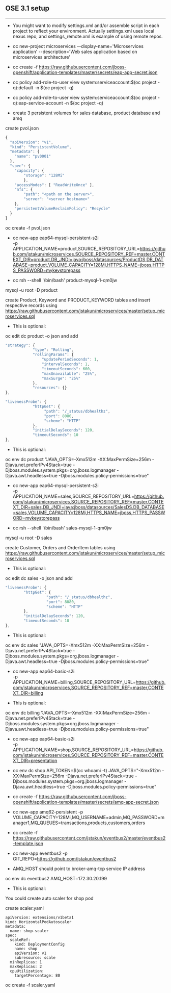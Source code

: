 
## OSE 3.1 setup 

---

* You might want to modify settings.xml and/or assemble script in each project to reflect your environment. Actually settings.xml uses local nexus repo, and settings_remote.xml is example of using remote repos.

* oc new-project microservices --display-name='Microservices application' --description='Web sales application based on microservices architecture'

* oc create -f https://raw.githubusercontent.com/jboss-openshift/application-templates/master/secrets/eap-app-secret.json

* oc policy add-role-to-user view system:serviceaccount:$(oc project -q):default -n $(oc project -q)

* oc policy add-role-to-user view system:serviceaccount:$(oc project -q):eap-service-account -n $(oc project -q)

* create 3 persistent volumes for sales database, product database and amq

create pvol.json

```javascript
{
  "apiVersion": "v1",
  "kind": "PersistentVolume",
  "metadata": {
    "name": "pv0001"
  },
  "spec": {
    "capacity": {
        "storage": "128Mi"
        },
    "accessModes": [ "ReadWriteOnce" ],
    "nfs": {
        "path": "<path on the server>",
        "server": "<server hostname>"
    },
    "persistentVolumeReclaimPolicy": "Recycle"
  }
}
```

oc create -f pvol.json

* oc new-app eap64-mysql-persistent-s2i \
    -p APPLICATION_NAME=product,SOURCE_REPOSITORY_URL=https://github.com/jstakun/microservices,SOURCE_REPOSITORY_REF=master,CONTEXT_DIR=product,DB_JNDI=java:jboss/datasources/ProductDS,DB_DATABASE=product,VOLUME_CAPACITY=128Mi,HTTPS_NAME=jboss,HTTPS_PASSWORD=mykeystorepass

* oc rsh --shell '/bin/bash' product-mysql-1-qm0jw

mysql -u root -D product

create Product, Keyword and PRODUCT_KEYWORD tables and insert respective records using https://raw.githubusercontent.com/jstakun/microservices/master/setup_microservices.sql

* This is optional:

oc edit dc product -o json and add

```javascript
"strategy": {
            "type": "Rolling",
            "rollingParams": {
                "updatePeriodSeconds": 1,
                "intervalSeconds": 1,
                "timeoutSeconds": 600,
                "maxUnavailable": "25%",
                "maxSurge": "25%"
            },
            "resources": {}
},

"livenessProbe": {
            "httpGet": {
                 "path": "/_status/dbhealthz",
                 "port": 8080,
                 "scheme": "HTTP"
            },
            "initialDelaySeconds": 120,
            "timeoutSeconds": 10
},
```

* This is optional: 

oc env dc product "JAVA_OPTS=-Xmx512m -XX:MaxPermSize=256m -Djava.net.preferIPv4Stack=true -Djboss.modules.system.pkgs=org.jboss.logmanager -Djava.awt.headless=true -Djboss.modules.policy-permissions=true"

* oc new-app eap64-mysql-persistent-s2i \
    -p APPLICATION_NAME=sales,SOURCE_REPOSITORY_URL=https://github.com/jstakun/microservices,SOURCE_REPOSITORY_REF=master,CONTEXT_DIR=sales,DB_JNDI=java:jboss/datasources/SalesDS,DB_DATABASE=sales,VOLUME_CAPACITY=128Mi,HTTPS_NAME=jboss,HTTPS_PASSWORD=mykeystorepass

* oc rsh --shell '/bin/bash' sales-mysql-1-qm0jw

mysql -u root -D sales

create Customer, Orders and OrderItem tables using https://raw.githubusercontent.com/jstakun/microservices/master/setup_microservices.sql

* This is optional: 

oc edit dc sales -o json and add

```javascript
"livenessProbe": {
        "httpGet": {
                  "path": "/_status/dbhealthz",
                  "port": 8080,
                  "scheme": "HTTP"
        },
        "initialDelaySeconds": 120,
        "timeoutSeconds": 10
},
```

* This is optional: 

oc env dc sales "JAVA_OPTS=-Xmx512m -XX:MaxPermSize=256m -Djava.net.preferIPv4Stack=true -Djboss.modules.system.pkgs=org.jboss.logmanager -Djava.awt.headless=true -Djboss.modules.policy-permissions=true"

* oc new-app eap64-basic-s2i \
    -p APPLICATION_NAME=billing,SOURCE_REPOSITORY_URL=https://github.com/jstakun/microservices,SOURCE_REPOSITORY_REF=master,CONTEXT_DIR=billing

* This is optional:

oc env dc billing "JAVA_OPTS=-Xmx512m -XX:MaxPermSize=256m -Djava.net.preferIPv4Stack=true -Djboss.modules.system.pkgs=org.jboss.logmanager -Djava.awt.headless=true -Djboss.modules.policy-permissions=true"

* oc new-app eap64-basic-s2i \
    -p APPLICATION_NAME=shop,SOURCE_REPOSITORY_URL=https://github.com/jstakun/microservices,SOURCE_REPOSITORY_REF=master,CONTEXT_DIR=presentation

* oc env dc shop API_TOKEN=$(oc whoami -t) JAVA_OPTS="-Xmx512m -XX:MaxPermSize=256m -Djava.net.preferIPv4Stack=true -Djboss.modules.system.pkgs=org.jboss.logmanager -Djava.awt.headless=true -Djboss.modules.policy-permissions=true"

* oc create -f https://raw.githubusercontent.com/jboss-openshift/application-templates/master/secrets/amq-app-secret.json

* oc new-app amq62-persistent -p VOLUME_CAPACITY=128Mi,MQ_USERNAME=admin,MQ_PASSWORD=manager1,MQ_QUEUES=transactions,products,customers,orders  

* oc create -f https://raw.githubusercontent.com/jstakun/eventbus2/master/eventbus2-template.json

* oc new-app eventbus2 -p GIT_REPO=https://github.com/jstakun/eventbus2

* AMQ_HOST should point to broker-amq-tcp service IP address

oc env dc eventbus2 AMQ_HOST=172.30.20.199

* This is optional:

You could create auto scaler for shop pod

create scaler.yaml

```
apiVersion: extensions/v1beta1
kind: HorizontalPodAutoscaler
metadata:
  name: shop-scaler 
spec:
  scaleRef:
    kind: DeploymentConfig 
    name: shop 
    apiVersion: v1 
    subresource: scale
  minReplicas: 1 
  maxReplicas: 2
  cpuUtilization:
    targetPercentage: 80 
```

oc create -f scaler.yaml



